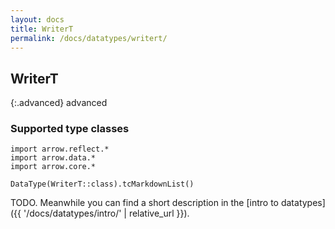 ```yaml
---
layout: docs
title: WriterT
permalink: /docs/datatypes/writert/
---
```


## WriterT

{:.advanced}
advanced

### Supported type classes

```kotlin:ank:replace
import arrow.reflect.*
import arrow.data.*
import arrow.core.*

DataType(WriterT::class).tcMarkdownList()
```

TODO. Meanwhile you can find a short description in the [intro to datatypes]({{ '/docs/datatypes/intro/' | relative_url }}).


